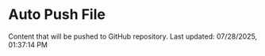 # Auto Push File

Content that will be pushed to GitHub repository.
Last updated: 07/28/2025, 01:37:14 PM